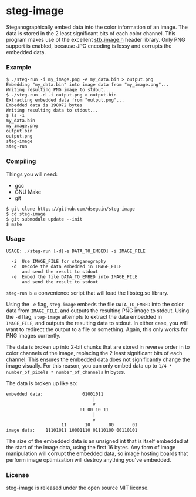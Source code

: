 steg-image
==========
Steganographically embed data into the color information of an image. The data is stored in the 2 least significant bits of each color channel. This program makes use of the excellent [stb_image.h](https://github.com/nothings/stb) header library. Only PNG support is enabled, because JPG encoding is lossy and corrupts the embedded data.

### Example
```
$ ./steg-run -i my_image.png -e my_data.bin > output.png
Embedding "my_data.bin" into image data from "my_image.png"...
Writing resulting PNG image to stdout...
$ ./steg-run -d -i output.png > output.bin
Extracting embedded data from "output.png"...
Embedded data is 198072 bytes
Writing resulting data to stdout...
$ ls -1
my_data.bin
my_image.png
output.bin
output.png
steg-image
steg-run
```

### Compiling
Things you will need:
- gcc
- GNU Make
- git
```
$ git clone https://github.com/dseguin/steg-image
$ cd steg-image
$ git submodule update --init
$ make
```

### Usage
```
USAGE: ./steg-run [-d|-e DATA_TO_EMBED] -i IMAGE_FILE

  -i  Use IMAGE_FILE for steganography
  -d  Decode the data embedded in IMAGE_FILE
      and send the result to stdout
  -e  Embed the file DATA_TO_EMBED into IMAGE_FILE
      and send the result to stdout
```

`steg-run` is a convenience script that will load the libsteg.so library.

Using the `-e` flag, `steg-image` embeds the file `DATA_TO_EMBED` into the color data from `IMAGE_FILE`, and outputs the resulting PNG image to stdout. Using the `-d` flag, `steg-image` attempts to extract the data embedded in `IMAGE_FILE`, and outputs the resulting data to stdout. In either case, you will want to redirect the output to a file or something. Again, this only works for PNG images currently.

The data is broken up into 2-bit chunks that are stored in reverse order in to color channels of the image, replacing the 2 least significant bits of each channel. This ensures the embedded data does not significantly change the image visually. For this reason, you can only embed data up to `1/4 * number_of_pixels * number_of_channels` in bytes.

The data is broken up like so:
```
embedded data:               01001011
                                 |
                                 v
                            01 00 10 11
                                 |
                                 v
                     11       10       00       01
image data:    11101011 10001110 01110100 00110101
```
The size of the embedded data is an unsigned int that is itself embedded at the start of the image data, using the first 16 bytes. Any form of image manipulation will corrupt the embedded data, so image hosting boards that perform image optimization will destroy anything you've embedded.

### License
steg-image is released under the open source MIT license.
